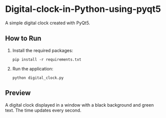 # Digital-clock-in-Python-using-pyqt5

A simple digital clock created with PyQt5.

## How to Run

1. Install the required packages:
   ```
   pip install -r requirements.txt
   ```

2. Run the application:
   ```
   python digital_clock.py
   ```

## Preview

A digital clock displayed in a window with a black background and green text. The time updates every second.
